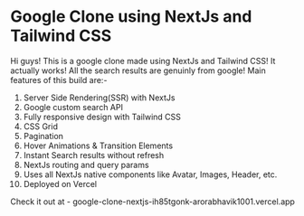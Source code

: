 # Google Clone using NextJs and Tailwind CSS

Hi guys!
This is a google clone made using NextJs and Tailwind CSS! It actually works! All the search results are genuinly from google! Main features of this build are:-
1) Server Side Rendering(SSR) with NextJs
2) Google custom search API
3) Fully responsive design with Tailwind CSS
4) CSS Grid
5) Pagination
6) Hover Animations & Transition Elements
7) Instant Search results without refresh
8) NextJs routing and query params
9) Uses all NextJs native components like Avatar, Images, Header, etc.
10) Deployed on Vercel


Check it out at - google-clone-nextjs-ih85tgonk-arorabhavik1001.vercel.app
